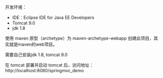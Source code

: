 开发环境：
* IDE：Eclipse IDE for Java EE Developers
* Tomcat 9.0
* jdk 1.8

使用 maven 原型（archetype）为 maven-archetype-webapp 创建此项目，其实就是maven的web项目。 

需要自己安装jdk 1.8, tomcat 9.0
 
在 tomcat 部署并启动 tomcat 后，访问地址：http://localhost:8080/springmvc_demo